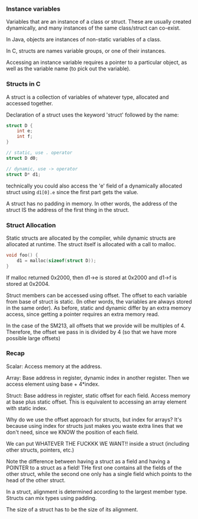 ### Instance variables

Variables that are an instance of a class or struct. These are usually created dynamically, and many instances of the same class/struct can co-exist.

In Java, objects are instances of non-static variables of a class.

In C, structs are names variable groups, or one of their instances.

Accessing an instance variable requires a pointer to a particular object, as well as the variable name (to pick out the variable).

### Structs in C

A struct is a collection of variables of whatever type, allocated and accessed together.

Declaration of a struct uses the keyword 'struct' followed by the name:

```c
struct D {
    int e;
    int f;
}

// static, use . operator
struct D d0;

// dynamic, use -> operator
struct D* d1;
```

technically you could also access the 'e' field of a dynamically allocated struct using ```d1[0].e``` since the first part gets the value.

A struct has no padding in memory. In other words, the address of the struct IS the address of the first thing in the struct.

### Struct Allocation

Static structs are allocated by the compiler, while dynamic structs are allocated at runtime. The struct itself is allocated with a call to malloc.

```c
void foo() {
    d1 = malloc(sizeof(struct D));
}
```
If malloc returned 0x2000, then d1->e is stored at 0x2000 and d1->f is stored at 0x2004.

Struct members can be accessed using offset. The offset to each variable from base of struct is static. (In other words, the variables are always stored in the same order). As before, static and dynamic differ by an extra memory access, since getting a pointer requires an extra memory read.

In the case of the SM213, all offsets that we provide will be multiples of 4. Therefore, the offset we pass in is divided by 4 (so that we have more possible large offsets)

### Recap

Scalar: Access memory at the address.

Array: Base address in register, dynamic index in another register. Then we access element using base + 4*index.

Struct: Base address in register, static offset for each field. Access memory at base plus static offset. This is equivalent to accessing an array element with static index.

Why do we use the offset approach for structs, but index for arrays? It's because using index for structs just makes you waste extra lines that we don't need, since we KNOW the position of each field.

We can put WHATEVER THE FUCKKK WE WANT!! inside a struct (including other structs, pointers, etc.)

Note the difference between having a struct as a field and having a POINTER to a struct as a field! THe first one contains all the fields of the other struct, while the second one only has a single field which points to the head of the other struct.

In a struct, alignment is determined according to the largest member type. Structs can mix types using padding.

The size of a struct has to be the size of its alignment.
